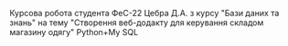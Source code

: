 Курсова робота студента ФеС-22 Цебра Д.А. з курсу "Бази даних та знань" на тему "Створення веб-додакту для керування складом магазину одягу" Python+My SQL
